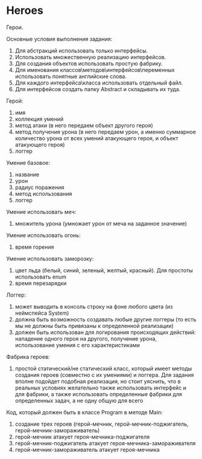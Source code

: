 # Heroes
Герои.

Основные условия выполнения задания:
1.	Для абстракций использовать только интерфейсы.
2.	Использовать множественную реализацию интерфейсов.
3.	Для создания объектов использовать простую фабрику.
4.	Для именования классов\методов\интерфейсов\переменных использовать понятные английские слова.
5.	Для каждого интерфейса\класса использовать отдельный файл.
6.	Для интерфейсов создать папку Abstract и складывать их туда.

Герой:

1) имя
2)	коллекция умений
3)	метод атаки (в него передаем объект другого героя)
4)	метод получения урона (в него передаем урон, а именно суммарное количество урона от всех умений атакующего героя, и объект атакующего героя)
5)	логгер

Умение базовое:
1)	название
2)	урон
3)	радиус поражения
4)	метод использования
5)	логгер

Умение использовать меч:
1)	множитель урона (умножает урон от меча на заданное значение)

Умение использовать огонь:
1)	время горения

Умение использовать заморозку:
1)	цвет льда (белый, синий, зеленый, желтый, красный). Для простоты использовать enum
2)	время перезарядки

Логгер:
1)	может выводить в консоль строку на фоне любого цвета (из неймспейса System)
2)	должна быть возможность создавать любые другие логгеры (то есть мы не должны быть привязаны к определенной реализации)
3)	должен быть использован для логирования происходящих действий: нападение одного героя на другого, получение урона, использование умения с его характеристиками

Фабрика героев:
1) простой статический/не статический класс, который имеет методы создания героев (совместно с их умениями) и логгера. Для задания вполне подойдет подобная реализация, но стоит уяснить, что в реальных условиях желательно также использовать интерфейс и для фабрики, а также использовать определенные фабрики для определенных задач, а не одну общую для всего



Код, который должен быть в классе Program в методе Main:
1)	создание трех героев (герой-мечник, герой-мечник-поджигатель, герой-мечник-замораживатель)
2)	герой-мечник атакует героя-мечника-поджигателя
3)	герой-мечник-поджигатель атакует героя-мечника-замораживателя
4) герой-мечник-замораживатель атакует героя-мечника

